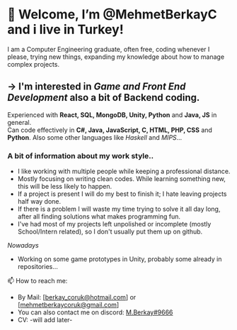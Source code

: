 # 👋 Welcome, I’m @MehmetBerkayC and i live in Turkey!
   I am a Computer Engineering graduate, often free, coding whenever I please, trying new things, expanding my knowledge about how to manage complex projects.
 
## -> I'm interested in *Game and Front End Development* also a bit of Backend coding.
  Experienced with **React, SQL, MongoDB, Unity, Python** and **Java, JS** in general.
  <br>Can code effectively in **C#, Java, JavaScript, C, HTML, PHP, CSS** and **Python**. Also some other languages like *Haskell* and *MIPS*... <br>
  
### A bit of information about my work style..
  - I like working with multiple people while keeping a professional distance. 
  - Mostly focusing on writing clean codes. While learning something new, this will be less likely to happen.
  - If a project is present I will do my best to finish it; I hate leaving projects half way done.
  - If there is a problem I will waste my time trying to solve it all day long, after all finding solutions what makes programming fun.
  - I've had most of my projects left unpolished or incomplete (mostly School/Intern related), so I don't usually put them up on github. 
  
 *Nowadays* <br>
  - Working on some game prototypes in Unity, probably some already in repositories...
  
  
📫 How to reach me:
- By Mail: [berkay_coruk@hotmail.com] or [mehmetberkaycoruk@gmail.com]
- You can also contact me on discord: [M.Berkay#9666](discordapp.com/users/M.Berkay#9666)
- CV: -will add later-
<!---
MehmetBerkayC/MehmetBerkayC is a ✨ special ✨ repository because its `README.md` (this file) appears on your GitHub profile.
You can click the Preview link to take a look at your changes.
--->
